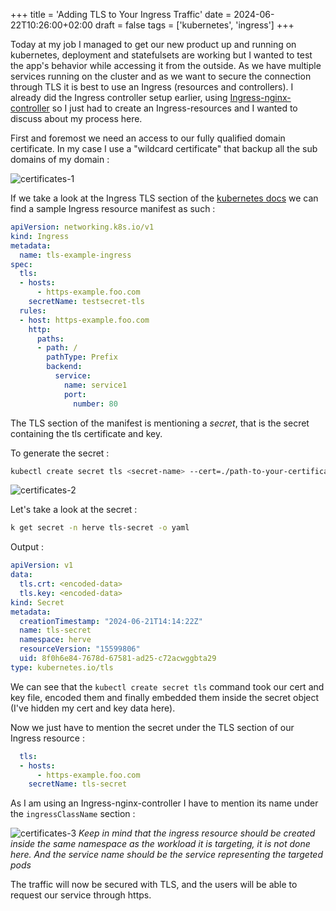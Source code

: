 +++
title = 'Adding TLS to Your Ingress Traffic'
date = 2024-06-22T10:26:00+02:00
draft = false
tags = ['kubernetes', 'ingress']
+++

Today at my job I managed to get our new product up and running on kubernetes, deployment and statefulsets are working but I wanted to test the app's behavior while accessing it from the outside. As we have multiple services running on the cluster and as we want to secure the connection through TLS it is best to use an Ingress (resources and controllers). I already did the Ingress controller setup earlier, using [Ingress-nginx-controller](https://kubernetes.github.io/ingress-nginx/) so I just had to create an Ingress-resources and I wanted to discuss about my process here.

First and foremost we need an access to our fully qualified domain certificate. In my case I use a "wildcard certificate" that backup all the sub domains of my domain : 

![certificates-1](/Pasted-image-20240621160210.png)

If we take a look at the Ingress TLS section of the [kubernetes docs](https://kubernetes.io/docs/concepts/services-networking/ingress/#tls) we can find a sample Ingress resource manifest as such : 
```yaml
apiVersion: networking.k8s.io/v1
kind: Ingress
metadata:
  name: tls-example-ingress
spec:
  tls:
  - hosts:
      - https-example.foo.com
    secretName: testsecret-tls
  rules:
  - host: https-example.foo.com
    http:
      paths:
      - path: /
        pathType: Prefix
        backend:
          service:
            name: service1
            port:
              number: 80

```

The TLS section of the manifest is mentioning a *secret*, that is the secret containing the tls certificate and key. 

To generate the secret : 
```bash
kubectl create secret tls <secret-name> --cert=./path-to-your-certificate --key=./path-to-your-key
```

![certificates-2](/Pasted-image-20240621161528.png)

Let's take a look at the secret : 
```bash
k get secret -n herve tls-secret -o yaml
```
Output : 
```yaml
apiVersion: v1
data:
  tls.crt: <encoded-data>
  tls.key: <encoded-data>
kind: Secret
metadata:
  creationTimestamp: "2024-06-21T14:14:22Z"
  name: tls-secret
  namespace: herve
  resourceVersion: "15599806"
  uid: 8f0h6e84-7678d-67581-ad25-c72acwggbta29
type: kubernetes.io/tls
```
We can see that the `kubectl create secret tls` command took our cert and key file, encoded them and finally embedded them inside the secret object (I've hidden my cert and key data here).

Now we just have to mention the secret under the TLS section of our Ingress resource :

```yaml
  tls:
  - hosts:
      - https-example.foo.com
    secretName: tls-secret
```

As I am using an Ingress-nginx-controller I have to mention its name under the `ingressClassName` section : 

![certificates-3](/Pasted-image-20240621163623.png)
*Keep in mind that the ingress resource should be created inside the same namespace as the workload it is targeting, it is not done here. And the service name should be the service representing the targeted pods*

The traffic will now be secured with TLS, and the users will be able to request our service through https.
